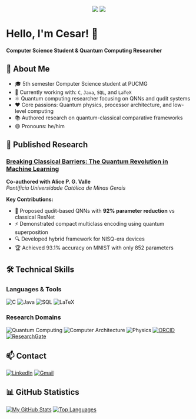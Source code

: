 <p align="center">
  <img src="https://img.shields.io/badge/Quantum_Researcher-512BD4?style=for-the-badge&logo=quantum&logoColor=white">
  <img src="https://img.shields.io/badge/Paper_Published-008080?style=for-the-badge&logo=academia&logoColor=white">
</p>

# Hello, I'm Cesar! 👋
#### Computer Science Student & Quantum Computing Researcher

## 🚀 About Me
- 🎓 5th semester Computer Science student at PUCMG
- 🔭 Currently working with: `C`, `Java`, `SQL`, and `LaTeX`
- ⚛️ Quantum computing researcher focusing on QNNs and qudit systems
- ❤️ Core passions: Quantum physics, processor architecture, and low-level computing
- 📚 Authored research on quantum-classical comparative frameworks
- 😄 Pronouns: he/him

## 🔬 Published Research
### [Breaking Classical Barriers: The Quantum Revolution in Machine Learning](link-para-o-artigo)
**Co-authored with Alice P. G. Valle**  
*Pontifícia Universidade Católica de Minas Gerais*

**Key Contributions:**
- 🚀 Proposed qudit-based QNNs with **92% parameter reduction** vs classical ResNet
- ⚡ Demonstrated compact multiclass encoding using quantum superposition
- 🔍 Developed hybrid framework for NISQ-era devices
- 🏆 Achieved 93.1% accuracy on MNIST with only 852 parameters

## 🛠 Technical Skills
### Languages & Tools
![C](https://img.shields.io/badge/C-A8B9CC?style=for-the-badge&logo=c&logoColor=black)
![Java](https://img.shields.io/badge/Java-007396?style=for-the-badge&logo=java&logoColor=white)
![SQL](https://img.shields.io/badge/SQL-4479A1?style=for-the-badge&logo=mysql&logoColor=white)
![LaTeX](https://img.shields.io/badge/LaTeX-008080?style=for-the-badge&logo=latex&logoColor=white)

### Research Domains
![Quantum Computing](https://img.shields.io/badge/Quantum_Computing-512BD4?style=for-the-badge&logo=quantum&logoColor=white)
![Computer Architecture](https://img.shields.io/badge/Processor_Architecture-3F51B5?style=for-the-badge&logo=cpu&logoColor=white)
![Physics](https://img.shields.io/badge/Physics-009688?style=for-the-badge&logo=science&logoColor=white)
[![ORCID](https://img.shields.io/badge/ORCID-A6CE39?style=for-the-badge&logo=orcid&logoColor=white)](SEU-LINK-ORCID)
[![ResearchGate](https://img.shields.io/badge/Research_Gate-00CCBB?style=for-the-badge&logo=researchgate&logoColor=white)](SEU-LINK-RESEARCHGATE)

## 📫 Contact
[![LinkedIn](https://img.shields.io/badge/LinkedIn-0077B5?style=for-the-badge&logo=linkedin&logoColor=white)](https://www.linkedin.com/in/vinicius-cesar-d-ascen%C3%A7%C3%A3o-dias-509b51257/)
[![Gmail](https://img.shields.io/badge/Gmail-D14836?style=for-the-badge&logo=gmail&logoColor=white)](mailto:viniciuscesarddd@gmail.com)

## 📊 GitHub Statistics
[![My GitHub Stats](https://github-readme-stats.vercel.app/api?username=SEU-USUARIO&show_icons=true&theme=radical)]()
[![Top Languages](https://github-readme-stats.vercel.app/api/top-langs/?username=SEU-USUARIO&layout=compact&theme=radical)]()

